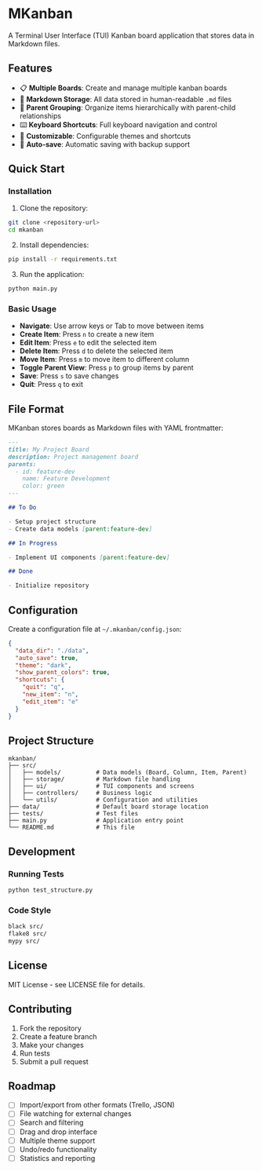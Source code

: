 # MKanban

A Terminal User Interface (TUI) Kanban board application that stores data in Markdown files.

## Features

- 📋 **Multiple Boards**: Create and manage multiple kanban boards
- 📝 **Markdown Storage**: All data stored in human-readable `.md` files
- 👥 **Parent Grouping**: Organize items hierarchically with parent-child relationships
- ⌨️ **Keyboard Shortcuts**: Full keyboard navigation and control
- 🎨 **Customizable**: Configurable themes and shortcuts
- 💾 **Auto-save**: Automatic saving with backup support

## Quick Start

### Installation

1. Clone the repository:
```bash
git clone <repository-url>
cd mkanban
```

2. Install dependencies:
```bash
pip install -r requirements.txt
```

3. Run the application:
```bash
python main.py
```

### Basic Usage

- **Navigate**: Use arrow keys or Tab to move between items
- **Create Item**: Press `n` to create a new item
- **Edit Item**: Press `e` to edit the selected item
- **Delete Item**: Press `d` to delete the selected item
- **Move Item**: Press `m` to move item to different column
- **Toggle Parent View**: Press `p` to group items by parent
- **Save**: Press `s` to save changes
- **Quit**: Press `q` to exit

## File Format

MKanban stores boards as Markdown files with YAML frontmatter:

```markdown
---
title: My Project Board
description: Project management board
parents:
  - id: feature-dev
    name: Feature Development
    color: green
---

## To Do

- Setup project structure
- Create data models [parent:feature-dev]

## In Progress

- Implement UI components [parent:feature-dev]

## Done

- Initialize repository
```

## Configuration

Create a configuration file at `~/.mkanban/config.json`:

```json
{
  "data_dir": "./data",
  "auto_save": true,
  "theme": "dark",
  "show_parent_colors": true,
  "shortcuts": {
    "quit": "q",
    "new_item": "n",
    "edit_item": "e"
  }
}
```

## Project Structure

```
mkanban/
├── src/
│   ├── models/          # Data models (Board, Column, Item, Parent)
│   ├── storage/         # Markdown file handling
│   ├── ui/              # TUI components and screens
│   ├── controllers/     # Business logic
│   └── utils/           # Configuration and utilities
├── data/                # Default board storage location
├── tests/               # Test files
├── main.py              # Application entry point
└── README.md            # This file
```

## Development

### Running Tests

```bash
python test_structure.py
```

### Code Style

```bash
black src/
flake8 src/
mypy src/
```

## License

MIT License - see LICENSE file for details.

## Contributing

1. Fork the repository
2. Create a feature branch
3. Make your changes
4. Run tests
5. Submit a pull request

## Roadmap

- [ ] Import/export from other formats (Trello, JSON)
- [ ] File watching for external changes
- [ ] Search and filtering
- [ ] Drag and drop interface
- [ ] Multiple theme support
- [ ] Undo/redo functionality
- [ ] Statistics and reporting